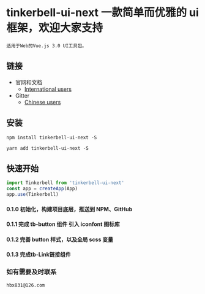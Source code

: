 <!--
 * @Author: your name
 * @Date: 2021-08-19 10:15:30
 * @LastEditTime: 2021-08-20 16:45:25
 * @LastEditors: Please set LastEditors
 * @Description: In User Settings Edit
 * @FilePath: /tinkerbell-ui-next/README.md
-->

# tinkerbell-ui-next 一款简单而优雅的 ui 框架，欢迎大家支持


```
适用于Web的Vue.js 3.0 UI工具包。
```
## 链接
- 官网和文档
  - [International users](http://tinkerbell.top)
- Gitter
  - [Chinese users](https://github.com/hanbingxu82/tinkerbell-ui-next)

## 安装
```shell
npm install tinkerbell-ui-next -S

yarn add tinkerbell-ui-next -S
```

## 快速开始
``` javascript
import Tinkerbell from 'tinkerbell-ui-next'
const app = createApp(App)
app.use(Tinkerbell)

```

#### 0.1.0 初始化，构建项目底层，推送到 NPM、GitHub

#### 0.1.1 完成 tb-button 组件 引入 iconfont 图标库

#### 0.1.2 完善 button 样式，以及全局 scss 变量

#### 0.1.3 完成tb-Link链接组件

### 如有需要及时联系

```
hbx831@126.com
```


